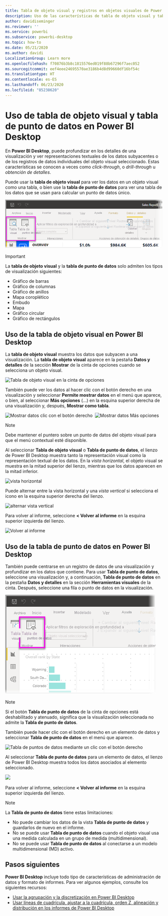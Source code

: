 ```yaml
---
title: Tabla de objeto visual y registros en objetos visuales de Power BI Desktop
description: Uso de las características de tabla de objeto visual y tabla de punto de datos de Power BI Desktop para profundizar en los detalles
author: davidiseminger
ms.reviewer: ''
ms.service: powerbi
ms.subservice: powerbi-desktop
ms.topic: how-to
ms.date: 05/21/2020
ms.author: davidi
LocalizationGroup: Learn more
ms.openlocfilehash: f70876b3b8c1815576ed019f88b67296f7aec052
ms.sourcegitcommit: eef4eee24695570ae3186b4d8d99660df16bf54c
ms.translationtype: HT
ms.contentlocale: es-ES
ms.lasthandoff: 06/23/2020
ms.locfileid: "85238620"
---
```

# <a name="use-visual-table-and-data-point-table-in-power-bi-desktop"></a>Uso de tabla de objeto visual y tabla de punto de datos en Power BI Desktop
En **Power BI Desktop**, puede profundizar en los detalles de una visualización y ver representaciones textuales de los datos subyacentes o de los registros de datos individuales del objeto visual seleccionado. Estas características se conocen a veces como *click-through*, o *drill-through* u *obtención de detalles*.

Puede usar la **tabla de objeto visual** para ver los datos en un objeto visual como una tabla, o bien use la **tabla de punto de datos** para ver una tabla de los datos que se usan para calcular un punto de datos único. 

![Tabla de objeto visual y tabla de punto de datos](media/desktop-see-data-see-records/see-data-record.png)

>[!IMPORTANT]
>La **tabla de objeto visual** y la **tabla de punto de datos** solo admiten los tipos de visualización siguientes:
>  - Gráfico de barras
>  - Gráfico de columnas
>  - Gráfico de anillos
>  - Mapa coroplético
>  - Embudo
>  - Mapa
>  - Gráfico circular
>  - Gráfico de rectángulos

## <a name="use-visual-table-in-power-bi-desktop"></a>Uso de la tabla de objeto visual en Power BI Desktop

La **tabla de objeto visual** muestra los datos que subyacen a una visualización. La **tabla de objeto visual** aparece en la pestaña **Datos y detalles** de la sección **Mostrar** de la cinta de opciones cuando se selecciona un objeto visual.

![Tabla de objeto visual en la cinta de opciones](media/desktop-see-data-see-records/visual-table-01.png)

También puede ver los datos al hacer clic con el botón derecho en una visualización y seleccionar **Permite mostrar datos** en el menú que aparece, o bien, al seleccionar **Más opciones** (...) en la esquina superior derecha de una visualización y, después, **Mostrar como tabla**.

![Mostrar datos clic con el botón derecho](media/desktop-see-data-see-records/visual-table-02.png)&nbsp;&nbsp;![Mostrar datos Más opciones](media/desktop-see-data-see-records/visual-table-03.png)

> [!NOTE]
> Debe mantener el puntero sobre un punto de datos del objeto visual para que el menú contextual esté disponible.

Al seleccionar **Tabla de objeto visual** o **Tabla de punto de datos**, el lienzo de Power BI Desktop muestra tanto la representación visual como la representación textual de los datos. En la *vista horizontal*, el objeto visual se muestra en la mitad superior del lienzo, mientras que los datos aparecen en la mitad inferior. 

![vista horizontal](media/desktop-see-data-see-records/visual-table-04.png)

Puede alternar entre la vista horizontal y una *vista vertical* si selecciona el icono en la esquina superior derecha del lienzo.

![alternar vista vertical](media/desktop-see-data-see-records/visual-table-05.png)

Para volver al informe, seleccione **< Volver al informe** en la esquina superior izquierda del lienzo.

![Volver al informe](media/desktop-see-data-see-records/visual-table-06.png)

## <a name="use-data-point-table-in-power-bi-desktop"></a>Uso de la tabla de punto de datos en Power BI Desktop

También puede centrarse en un registro de datos de una visualización y profundizar en los datos que contiene. Para usar **Tabla de punto de datos**, seleccione una visualización y, a continuación, **Tabla de punto de datos** en la pestaña **Datos y detalles** en la sección **Herramientas visuales** de la cinta. Después, seleccione una fila o punto de datos en la visualización. 

![Tabla de punto de datos en la cinta de opciones](media/desktop-see-data-see-records/visual-table-07.png)

> [!NOTE]
> Si el botón **Tabla de punto de datos** de la cinta de opciones está deshabilitado y atenuado, significa que la visualización seleccionada no admite la **Tabla de punto de datos**.

También puede hacer clic con el botón derecho en un elemento de datos y seleccionar **Tabla de punto de datos** en el menú que aparece.

![Tabla de puntos de datos mediante un clic con el botón derecho](media/desktop-see-data-see-records/visual-table-08.png)

Al seleccionar **Tabla de punto de datos** para un elemento de datos, el lienzo de Power BI Desktop muestra todos los datos asociados al elemento seleccionado. 

![](media/desktop-see-data-see-records/visual-table-09.png)

Para volver al informe, seleccione **< Volver al informe** en la esquina superior izquierda del lienzo.


> [!NOTE]
>La **Tabla de punto de datos** tiene estas limitaciones:
> - No puede cambiar los datos de la vista **Tabla de punto de datos** y guardarlos de nuevo en el informe.
> - No se puede usar **Tabla de punto de datos** cuando el objeto visual usa una medida calculada en un grupo de medida (multidimensional).
> - No se puede usar **Tabla de punto de datos** al conectarse a un modelo multidimensional (MD) activo.

## <a name="next-steps"></a>Pasos siguientes
**Power BI Desktop** incluye todo tipo de características de administración de datos y formato de informes. Para ver algunos ejemplos, consulte los siguientes recursos:

* [Usar la agrupación y la discretización en Power BI Desktop](desktop-grouping-and-binning.md)
* [Usar líneas de cuadrícula, ajustar a la cuadrícula, orden Z, alineación y distribución en los informes de Power BI Desktop](desktop-gridlines-snap-to-grid.md)

